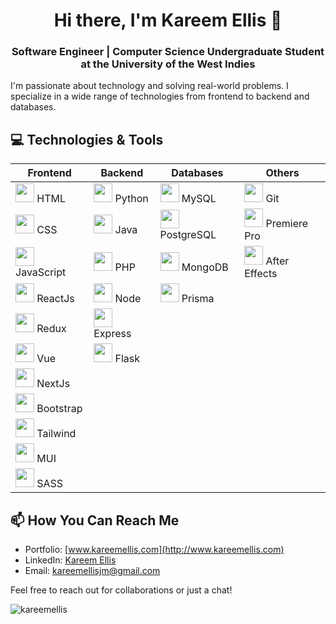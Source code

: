 <p align="center">
  <h1 align="center">Hi there, I'm Kareem Ellis 👋</h1>
  <h3 align="center">Software Engineer | Computer Science Undergraduate Student at the University of the West Indies</h3>
</p>

I'm passionate about technology and solving real-world problems. I specialize in a wide range of technologies from frontend to backend and databases.


## 💻 Technologies & Tools

| Frontend | Backend | Databases | Others |
| -------- | ------- | --------- | ------ |
| <img src="https://cdn.jsdelivr.net/gh/devicons/devicon@latest/icons/html5/html5-original.svg" width="30" /> HTML | <img src="https://cdn.jsdelivr.net/gh/devicons/devicon@latest/icons/python/python-original.svg" width="30"/> Python | <img src="https://cdn.jsdelivr.net/gh/devicons/devicon@latest/icons/mysql/mysql-original.svg" width="30"/> MySQL | <img src="https://cdn.jsdelivr.net/gh/devicons/devicon@latest/icons/git/git-original.svg" width="30"/> Git |
| <img src="https://cdn.jsdelivr.net/gh/devicons/devicon@latest/icons/css3/css3-original.svg" width="30"/> CSS | <img src="https://cdn.jsdelivr.net/gh/devicons/devicon@latest/icons/java/java-original.svg" width="30"/> Java | <img src="https://cdn.jsdelivr.net/gh/devicons/devicon@latest/icons/postgresql/postgresql-original.svg" width="30"/> PostgreSQL | <img src="https://cdn.jsdelivr.net/gh/devicons/devicon@latest/icons/premierepro/premierepro-original.svg" width="30"/> Premiere Pro |
| <img src="https://cdn.jsdelivr.net/gh/devicons/devicon@latest/icons/javascript/javascript-original.svg" width="30"/> JavaScript | <img src="https://cdn.jsdelivr.net/gh/devicons/devicon@latest/icons/php/php-original.svg" width="30"/> PHP | <img src="https://cdn.jsdelivr.net/gh/devicons/devicon@latest/icons/mongodb/mongodb-original.svg" width="30"/> MongoDB | <img src="https://cdn.jsdelivr.net/gh/devicons/devicon@latest/icons/aftereffects/aftereffects-original.svg" width="30"/> After Effects |
| <img src="https://cdn.jsdelivr.net/gh/devicons/devicon@latest/icons/react/react-original.svg" width="30"/> ReactJs | <img src="https://cdn.jsdelivr.net/gh/devicons/devicon@latest/icons/nodejs/nodejs-original-wordmark.svg" width="30"/> Node | <img src="https://cdn.jsdelivr.net/gh/devicons/devicon@latest/icons/prisma/prisma-original.svg" width="30"/> Prisma | |
| <img src="https://cdn.jsdelivr.net/gh/devicons/devicon@latest/icons/redux/redux-original.svg" width="30"/> Redux | <img src="https://cdn.jsdelivr.net/gh/devicons/devicon@latest/icons/express/express-original.svg" width="30"/> Express | | |
| <img src="https://cdn.jsdelivr.net/gh/devicons/devicon@latest/icons/vuejs/vuejs-original.svg" width="30"/> Vue | <img src="https://cdn.jsdelivr.net/gh/devicons/devicon@latest/icons/flask/flask-original.svg" width="30"/> Flask | | |
| <img src="https://cdn.jsdelivr.net/gh/devicons/devicon@latest/icons/nextjs/nextjs-original.svg" width="30"/> NextJs | | | |
| <img src="https://cdn.jsdelivr.net/gh/devicons/devicon@latest/icons/bootstrap/bootstrap-original.svg" width="30"/> Bootstrap | | | |
| <img src="https://cdn.jsdelivr.net/gh/devicons/devicon@latest/icons/tailwindcss/tailwindcss-original.svg" width="30"/> Tailwind | | | |
| <img src="https://cdn.jsdelivr.net/gh/devicons/devicon@latest/icons/materialui/materialui-original.svg" width="30"/> MUI | | | |
| <img src="https://cdn.jsdelivr.net/gh/devicons/devicon@latest/icons/sass/sass-original.svg" width="30"/> SASS | | | |


## 📫 How You Can Reach Me

- Portfolio: [www.kareemellis.com](http://www.kareemellis.com)
- LinkedIn: [Kareem Ellis](https://www.linkedin.com/in/kareem-ellis-1b14a318b/)
- Email: [kareemellisjm@gmail.com](mailto:kareemellisjm@gmail.com)


Feel free to reach out for collaborations or just a chat!

<p><img align="left" src="https://github-readme-stats.vercel.app/api/top-langs?username=kareemellis&show_icons=true&locale=en&layout=compact" alt="kareemellis" /></p>
